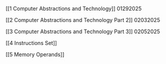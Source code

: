 
[[1 Computer Abstractions and Technology]] 01292025

[[2 Computer Abstractions and Technology Part 2]] 02032025

[[3 Computer Abstractions and Technology Part 3]] 02052025

[[4 Instructions Set]]

[[5 Memory Operands]]